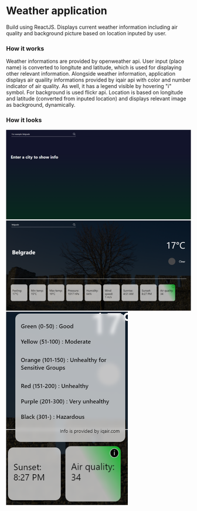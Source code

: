# Weather application

Build using ReactJS.
Displays current weather information including air quality and background picture based on location inputed by user.

### How it works
Weather informations are provided by openweather api. User input (place name) is converted to longitute and latitude, which is used for displaying other relevant information. Alongside weather information, application displays air quaility informations provided by iqair api with color and number indicator of air quality. As well, it has a legend visible by hovering "i" symbol. For background is used flickr api. Location is based on longitude and latitude (converted from inputed location) and displays relevant image as background, dynamically.

### How it looks
![Image1](https://raw.githubusercontent.com/kojic11/Weather/main/src/initial.png)<br>
![Image2](https://raw.githubusercontent.com/kojic11/Weather/main/src/weather.png)<br>
![Image3](https://raw.githubusercontent.com/kojic11/Weather/main/src/weather%20popup.png)
